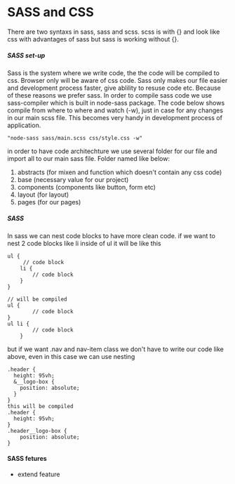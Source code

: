 # SASS and CSS

There are two syntaxs in sass, sass and scss. scss is with {} and look like css with advantages of sass but sass is working without {}.

##### SASS set-up

Sass is the system where we write code, the the code will be compiled to css. Browser only will be aware of css code. Sass only makes our file easier and development process faster, give ablility to resuse code etc. Because of these reasons we prefer sass. In order to compile sass code we use sass-compiler which is built in node-sass package.
The code below shows compile from where to where and watch (-w), just in case for any changes in our main scss file. This becomes very handy in development process of application.

```
"node-sass sass/main.scss css/style.css -w"
```

in order to have code architechture we use several folder for our file and import all to our main sass file. Folder named like below:

1. abstracts (for mixen and function which doesn't contain any css code)
2. base (necessary value for our project)
3. components (components like button, form etc)
4. layout (for layout)
5. pages (for our pages)

##### SASS

In sass we can nest code blocks to have more clean code. if we want to nest 2 code blocks like li inside of ul it will be like this

```
ul {
     // code block
    li {
        // code block
    }
}

// will be compiled
ul {
        // code block
}
ul li {
        // code block
    }
```

but if we want .nav and nav-item class we don't have to write our code like above, even in this case we can use nesting

```
.header {
  height: 95vh;
  &__logo-box {
    position: absolute;
  }
}
this will be compiled
.header {
  height: 95vh;
}
.header__logo-box {
    position: absolute;
}
```

#### SASS fetures

- extend feature
